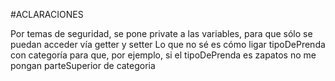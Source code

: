 #ACLARACIONES

Por temas de seguridad, se pone private a las variables, para que sólo se puedan acceder vía getter y setter
Lo que no sé es cómo ligar tipoDePrenda con categoría para que, por ejemplo, si el tipoDePrenda es zapatos no me pongan parteSuperior de categoria
